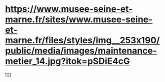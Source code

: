 # https://www.musee-seine-et-marne.fr/sites/www.musee-seine-et-marne.fr/files/styles/img__253x190/public/media/images/maintenance-metier_14.jpg?itok=pSDiE4cG

![](
